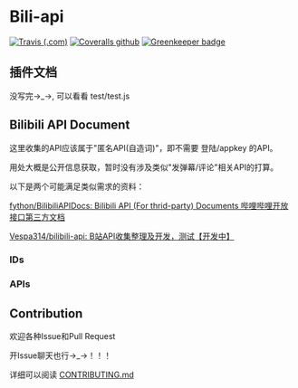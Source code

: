 # Bili-api

[![Travis (.com)](https://img.shields.io/travis/com/simon300000/bili-api.svg)](https://travis-ci.com/simon300000/bili-api)
[![Coveralls github](https://img.shields.io/coveralls/github/simon300000/bili-api.svg)](https://coveralls.io/github/simon300000/bili-api)
[![Greenkeeper badge](https://badges.greenkeeper.io/simon300000/bili-api.svg)](https://greenkeeper.io/)

<!--toc-->

## 插件文档

没写完→\_→, 可以看看 test/test.js

## Bilibili API Document

这里收集的API应该属于"匿名API(自造词)"，即不需要 登陆/appkey 的API。

用处大概是公开信息获取，暂时没有涉及类似"发弹幕/评论"相关API的打算。

以下是两个可能满足类似需求的资料：

[fython/BilibiliAPIDocs: Bilibili API (For thrid-party) Documents 哔哩哔哩开放接口第三方文档](https://github.com/fython/BilibiliAPIDocs)

[Vespa314/bilibili-api: B站API收集整理及开发，测试【开发中】](https://github.com/Vespa314/bilibili-api)

### IDs

<!-- [[idDocument]] -->

### APIs

<!-- [[apiDocument]] -->

## Contribution

欢迎各种Issue和Pull Request

开Issue聊天也行→\_→！！！

详细可以阅读 [CONTRIBUTING.md](CONTRIBUTING.md)
